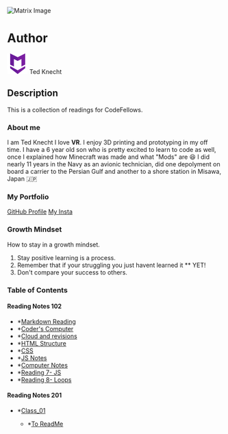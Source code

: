 ![Matrix Image](https://www.teahub.io/photos/full/88-880248_cypher-matrix-computer.jpg "Matrix Image")
# Author 
![alt text](https://github.com/adam-p/markdown-here/raw/master/src/common/images/icon48.png "not my logo")
Ted Knecht

##  Description
This is a collection of readings for CodeFellows.

###  About me
I am Ted Knecht I love  **VR**. I enjoy 3D printing and prototyping in my off time. I have a 6 year old son who is pretty excited to learn to code as well, once I explained how Minecraft was made and what "Mods" are :laughing:
I did nearly 11 years in the Navy as an avionic technician, did one depolyment on board a carrier to the Persian Gulf and another to a shore station in Misawa, Japan :jp:

###  My Portfolio

[GitHub Profile](https://github.com/Ritzoosk)
[My Insta](https://www.instagram.com/arbor_and_ore/?hl=en)


###  Growth Mindset
How to stay in a  growth mindset.

1.  Stay positive learning is a process.
2.  Remember that if your struggling you just havent learned it ** YET!
3.  Don't compare your success to others.

### Table of Contents

#### Reading Notes 102

- *[Markdown Reading](markdown.md) 
- *[Coder's Computer](coders_computer.md)
- *[Cloud and revisions](revisions_cloud.md)
- *[HTML Structure](html.md)
- *[CSS](css_notes.md)
- *[JS Notes](js_notes.md)
- *[Computer Notes](comp_notes.md)
- *[Reading 7- JS](rd7_js.md)
- *[Reading 8- Loops](rd8_loops.md)

#### Reading Notes 201
- *[Class_01](/201/class-01.md) 


  - *[To ReadMe](https://github.com/Ritzoosk/reading-notes)


